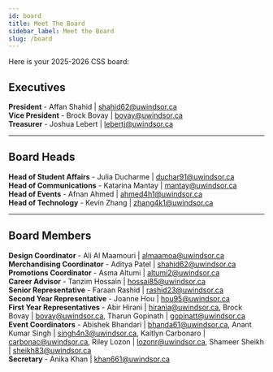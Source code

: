 ```yaml
---
id: board
title: Meet The Board
sidebar_label: Meet the Board
slug: /board
---
```


Here is your 2025-2026 CSS board:

## Executives

**President** - Affan Shahid | shahid62@uwindsor.ca  
**Vice President** - Brock Bovay | bovay@uwindsor.ca  
**Treasurer** - Joshua Lebert | lebertj@uwindsor.ca

---

## Board Heads

**Head of Student Affairs** - Julia Ducharme | duchar91@uwindsor.ca  
**Head of Communications** - Katarina Mantay | mantay@uwindsor.ca  
**Head of Events** - Afnan Ahmed | ahmed4h1@uwindsor.ca  
**Head of Technology** - Kevin Zhang | zhang4k1@uwindsor.ca

---

## Board Members

**Design Coordinator** - Ali Al Maamouri | almaamoa@uwindsor.ca  
**Merchandising Coordinator** - Aditya Patel | shahid62@uwindsor.ca  
**Promotions Coordinator** - Asma Altumi | altumi2@uwindsor.ca  
**Career Advisor** - Tanzim Hossain | hossai85@uwindsor.ca  
**Senior Representative** - Faraan Rashid | rashid23@uwindsor.ca  
**Second Year Representative** - Joanne Hou | hou95@uwindsor.ca  
**First Year Representatives** - Abir Hirani | hirania@uwindsor.ca, Brock Bovay | bovay@uwindsor.ca, Tharun Gopinath | gopinatt@uwindsor.ca  
**Event Coordinators** - Abishek Bhandari | bhanda61@uwindsor.ca, Anant Kumar Singh | singh4n3@uwindsor.ca, Kaitlyn Carbonaro | carbonac@uwindsor.ca, Riley Lozon | lozonr@uwindsor.ca, Shameer Sheikh | sheikh83@uwindsor.ca  
**Secretary** - Anika Khan | khan661@uwindsor.ca
